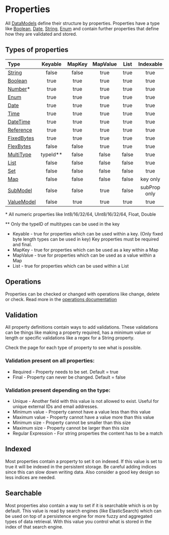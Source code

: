 # Properties

All [DataModels](../datamodel.md) define their structure by properties. Properties 
have a type like [Boolean](boolean.md), [Date](date.md), [String](string.md), 
[Enum](enum.md) and contain further properties that define how they are validated 
and stored.

## Types of properties

|Type                       |Keyable |MapKey |MapValue |List   |Indexable   |
|:--------------------------|:------:|:-----:|:-------:|:-----:|:----------:|
|[String](string.md)        |false   |false  |true     |true   |true        |
|[Boolean](boolean.md)      |true    |true   |true     |true   |true        |
|[Number](number.md)*       |true    |true   |true     |true   |true        |
|[Enum](enum.md)            |true    |true   |true     |true   |true        |
|[Date](date.md)            |true    |true   |true     |true   |true        |
|[Time](time.md)            |true    |true   |true     |true   |true        |
|[DateTime](datetime.md)    |true    |true   |true     |true   |true        |
|[Reference](reference.md)  |true    |true   |true     |true   |true        |
|[FixedBytes](fixedBytes.md)|true    |true   |true     |true   |true        |
|[FlexBytes](flexBytes.md)  |false   |false  |true     |true   |true        |
|[MultiType](multiType.md)  |typeId**|false  |false    |false  |true        |
|[List](list.md)            |false   |false  |false    |false  |true        |
|[Set](set.md)              |false   |false  |false    |false  |true        |
|[Map](map.md)              |false   |false  |false    |false  |key only    |
|[SubModel](subModel.md)    |false   |false  |true     |false  |subProp only|
|[ValueModel](valueModel.md)|false   |true   |true     |true   |true        |

\* All numeric properties like Int8/16/32/64, UInt8/16/32/64, Float, Double 

\*\* Only the typeID of multitypes can be used in the key 


- Keyable - true for properties which can be used within a key. 
            (Only fixed byte length types can be used in key)
            Key properties must be required and final.
- MapKey - true for properties which can be used as a key within a Map
- MapValue - true for properties which can be used as a value within a Map
- List - true for properties which can be used within a List

## Operations

Properties can be checked or changed with operations like change, delete or
check. Read more in the [operations documentation](operations.md)

## Validation

All property definitions contain ways to add validations. These validations
can be things like making a property required, has a minimum value or
length or specific validations like a regex for a String property.

Check the page for each type of property to see what is possible.

### Validation present on all properties:

* Required - Property needs to be set. Default = true
* Final - Property can never be changed. Default = false

### Validation present depending on the type:

* Unique - Another field with this value is not allowed to exist. Useful 
for unique external IDs and email addresses.
* Minimum value - Property cannot have a value less than this value
* Maximum value - Property cannot have a value more than this value
* Minimum size - Property cannot be smaller than this size
* Maximum size - Property cannot be larger than this size
* Regular Expression - For string properties the content has to be a match

## Indexed

Most properties contain a property to set it on indexed. If this value is set 
to true it will be indexed in the persistent storage. Be careful adding indices
since this can slow down writing data. Also consider a good key design so less
indices are needed.

## Searchable

Most properties also contain a way to set if it is searchable which is on by default.
This value is read by search engines (like ElasticSearch) which can be used
on top of a persistence engine for more fuzzy and aggregated types of data retrieval. 
With this value you control what is stored in the index of that search engine.
